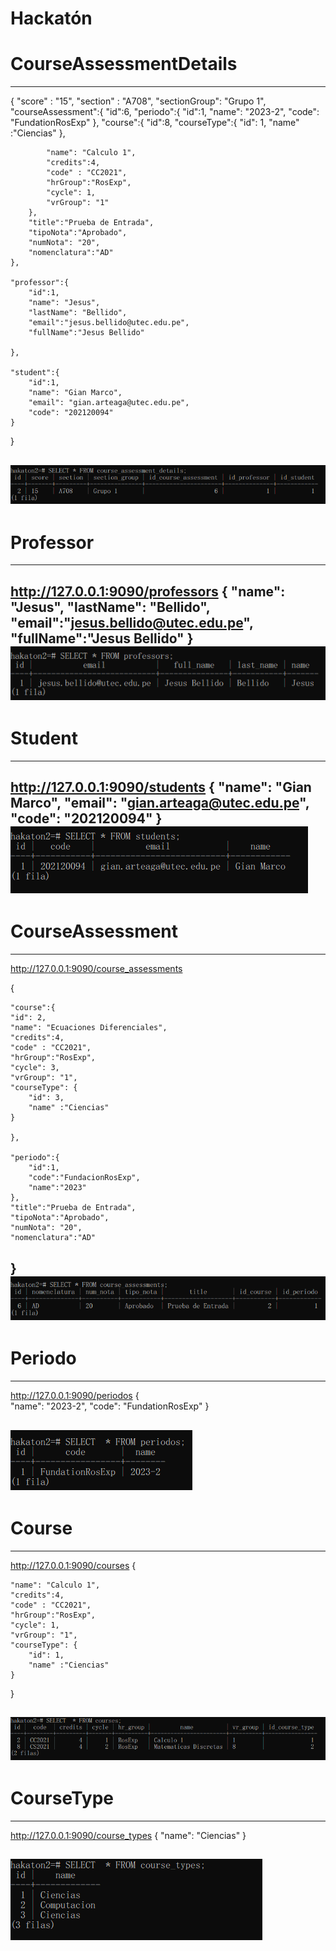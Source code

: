 # Hackatón

# CourseAssessmentDetails
---
{
    "score" : "15",
    "section" : "A708",
    "sectionGroup": "Grupo 1",
    "courseAssessment":{
        "id":6,
        "periodo":{
            "id":1,
            "name": "2023-2",
            "code": "FundationRosExp"
        },
        "course":{ 
            "id":8, 
            "courseType":{
                "id": 1,
                "name" :"Ciencias"
            },

            "name": "Calculo 1",
            "credits":4,
            "code" : "CC2021",
            "hrGroup":"RosExp",
            "cycle": 1,
            "vrGroup": "1"
        },
        "title":"Prueba de Entrada",
        "tipoNota":"Aprobado",
        "numNota": "20",
        "nomenclatura":"AD"
    },

    "professor":{
        "id":1,
        "name": "Jesus",
        "lastName": "Bellido",
        "email":"jesus.bellido@utec.edu.pe",
        "fullName":"Jesus Bellido"

    },

    "student":{
        "id":1,
        "name": "Gian Marco",
        "email": "gian.arteaga@utec.edu.pe",
        "code": "202120094"
    }
}

![Alt text](image.png)
---
# Professor

---
http://127.0.0.1:9090/professors
{
    "name": "Jesus",
    "lastName": "Bellido",
    "email":"jesus.bellido@utec.edu.pe",
    "fullName":"Jesus Bellido"
}
![Alt text](image-2.png)
---


# Student
---
http://127.0.0.1:9090/students
{
    "name": "Gian Marco",
    "email": "gian.arteaga@utec.edu.pe",
    "code": "202120094"
}
![Alt text](image-1.png)
---

# CourseAssessment

---
http://127.0.0.1:9090/course_assessments

{

    "course":{  
    "id": 2,      
    "name": "Ecuaciones Diferenciales",
    "credits":4,
    "code" : "CC2021",
    "hrGroup":"RosExp",
    "cycle": 3,
    "vrGroup": "1",
    "courseType": {
        "id": 3,
        "name" :"Ciencias"
    }

    },

    "periodo":{
        "id":1,
        "code":"FundacionRosExp",
        "name":"2023"
    },
    "title":"Prueba de Entrada",
    "tipoNota":"Aprobado",
    "numNota": "20",
    "nomenclatura":"AD"



}
![Alt text](image-3.png)
---
# Periodo
---
http://127.0.0.1:9090/periodos
{    
    "name": "2023-2",
    "code": "FundationRosExp"
}

![Alt text](image-6.png)
---


# Course
---
http://127.0.0.1:9090/courses
{    

    "name": "Calculo 1",
    "credits":4,
    "code" : "CC2021",
    "hrGroup":"RosExp",
    "cycle": 1,
    "vrGroup": "1",
    "courseType": {
        "id": 1,
        "name" :"Ciencias"
    }

}

![Alt text](image-5.png)
---

# CourseType
---
http://127.0.0.1:9090/course_types
{
    "name": "Ciencias"
}

![Alt text](image-4.png)
---


